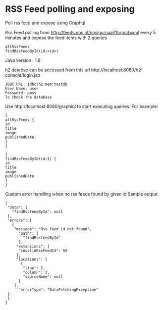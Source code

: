 # RSS Feed polling and exposing
Poll rss feed and expose using Graphql

Rss Feed polling from http://feeds.nos.nl/nosjournaal?format=xml every 5 minutes and expose the feed items with 2 queries

	allRssFeeds 
	findRssfeedById(id:<id>) 

Java version : 1.8

h2 databse can be accessed from this url http://localhost:8080/h2-console/login.jsp
	
	JDBC URL: jdbc:h2:mem:testdb
	User Name: user
	Password: pass
	To check the database


Use http://localhost:8080/graphiql to start executing queries. For example:

	{
	allRssFeeds {
	id
	title
	image
	publishedDate
	}
	}

	{
	findRssfeedById(id:1) {
	id
	title
	image
	publishedDate
	}
	}

Custom error handling when no rss feeds found by given id
Sample output
	
	{
 	 "data": {
 	   "findRssfeedById": null
 	 },
 	 "errors": [
 	   {
  	    "message": "Rss feed id not found",
    	  "path": [
    	    "findRssfeedById"
    	  ],
     	 "extensions": {
      	  "invalidRssFeedId": 55
     	 },
     	 "locations": [
     	   {
      	    "line": 2,
      	    "column": 3,
      	    "sourceName": null
      	  }
      	],
    	  "errorType": "DataFetchingException"
   	 }
 	 ]
	}
